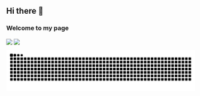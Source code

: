 ## Hi there 👋
### Welcome to my page
<img   align="center" src="https://github-readme-stats.vercel.app/api?username=windofxy&locale=en&line_height=33&show_icons=true&hide=&theme=dark&rank_icon=default"/>
<img   align="center" src="https://github-readme-stats.vercel.app/api/top-langs/?username=windofxy&locale=en&line_height=33&theme=dark&langs_count=5"/>

![](https://raw.githubusercontent.com/windofxy/windofxy/main/assets/github-contribution-grid-snake.svg)

